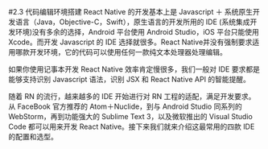 #2.3 代码编辑环境搭建
React Native 的开发基本上是 Javascript ＋ 系统原生开发语言（Java，Objective-C，Swift），原生语言的开发所用的 IDE (系统集成开发环境)没有多余的选择，Android 平台使用 Android Studio，iOS 平台只能使用 Xcode。而开发 Javascript 的 IDE 选择就很多。React Native并没有强制要求适用哪款开发环境，它的代码可以使用任何一款纯文本处理器处理编辑。

如果你使用记事本开发 React Native 效率肯定慢很多，我们一般对 IDE 要求都是能够支持识别 Javascript 语法，识别 JSX 和 React Native API 的智能提醒。

随着 RN 的流行，越来越多的 IDE 开始进行对 RN 工程的适配，满足开发要求。从 FaceBook 官方推荐的 Atom＋Nuclide，到与 Android Studio 同系列的WebStorm，再到功能强大的 Sublime Text 3，以及微软推出的 Visual Studio Code 都可以用来开发 React Native。接下来我们就来介绍这最常用的四款 IDE 的配置和选型。

